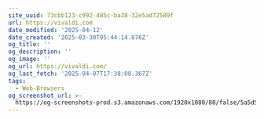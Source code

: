 ```yaml
---
site_uuid: 73cbb123-c992-485c-ba38-32e5ad72589f
url: https://vivaldi.com
date_modified: '2025-04-12'
date_created: '2025-03-30T05:44:14.876Z'
og_title: ''
og_description: ''
og_image: ''
og_url: https://vivaldi.com/
og_last_fetch: '2025-04-07T17:38:08.367Z'
tags:
  - Web-Browsers
og_screenshot_url: >-
  https://og-screenshots-prod.s3.amazonaws.com/1920x1080/80/false/5a5d5a3db5e90e3ca36cb3da3f88d19916beb0d394a554923ef8e05cee4dc692.jpeg
---
```





































